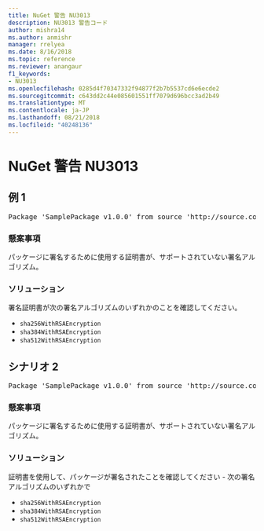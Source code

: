 ```yaml
---
title: NuGet 警告 NU3013
description: NU3013 警告コード
author: mishra14
ms.author: anmishr
manager: rrelyea
ms.date: 8/16/2018
ms.topic: reference
ms.reviewer: anangaur
f1_keywords:
- NU3013
ms.openlocfilehash: 0285d4f70347332f94877f2b7b5537cd6e6ecde2
ms.sourcegitcommit: c643dd2c44e085601551ff7079d696bcc3ad2b49
ms.translationtype: MT
ms.contentlocale: ja-JP
ms.lasthandoff: 08/21/2018
ms.locfileid: "40248136"
---
```

# <a name="nuget-warning-nu3013"></a>NuGet 警告 NU3013

## <a name="scenario-1"></a>例 1

<pre>Package 'SamplePackage v1.0.0' from source 'http://source.com/index.json': The signing certificate has an unsupported signature algorithm.</pre>

### <a name="issue"></a>懸案事項

パッケージに署名するために使用する証明書が、サポートされていない署名アルゴリズム。


### <a name="solution"></a>ソリューション

署名証明書が次の署名アルゴリズムのいずれかのことを確認してください。 
* `sha256WithRSAEncryption`
* `sha384WithRSAEncryption`
* `sha512WithRSAEncryption`



## <a name="scenario-2"></a>シナリオ 2

<pre>Package 'SamplePackage v1.0.0' from source 'http://source.com/index.json': The primary signature's certificate has an unsupported signature algorithm.</pre>

### <a name="issue"></a>懸案事項

パッケージに署名するために使用する証明書が、サポートされていない署名アルゴリズム。


### <a name="solution"></a>ソリューション

証明書を使用して、パッケージが署名されたことを確認してください - 次の署名アルゴリズムのいずれかで 
* `sha256WithRSAEncryption`
* `sha384WithRSAEncryption`
* `sha512WithRSAEncryption`


